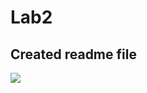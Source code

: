 # Lab2


## Created readme file

![](https://cdn.vox-cdn.com/thumbor/lFQ3pGOjzP1XQ5puQms14ad7Wv8=/0x0:1400x788/920x613/filters:focal(588x282:812x506):format(webp)/cdn.vox-cdn.com/uploads/chorus_image/image/70412073/0377c76083423a1414e4001161e0cdffb0b36e1f_760x400.0.png)

